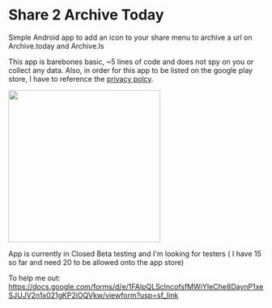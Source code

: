 # Share 2 Archive Today
 Simple Android app to add an icon to your share menu to archive a url on Archive.today and Archive.Is

This app is barebones basic, ~5 lines of code and does not spy on you or collect any data.
Also, in order for this app to be listed on the google play store, I have to reference the [privacy polcy](https://github.com/gabefair/Share-2-Archive-Today/blob/main/privacy.policy).

<img src="https://github.com/gabefair/Share-2-Archive-Today/assets/2096785/4a0c0e79-f6ff-48c0-819d-84687af98772" width="300">


App is currently in Closed Beta testing and I'm looking for testers ( I have 15 so far and need 20 to be allowed onto the app store)

To help me out: https://docs.google.com/forms/d/e/1FAIpQLSclncofsfMWiYIeChe8DaynP1xeSJUJV2n1x021gKP2iOQVkw/viewform?usp=sf_link
